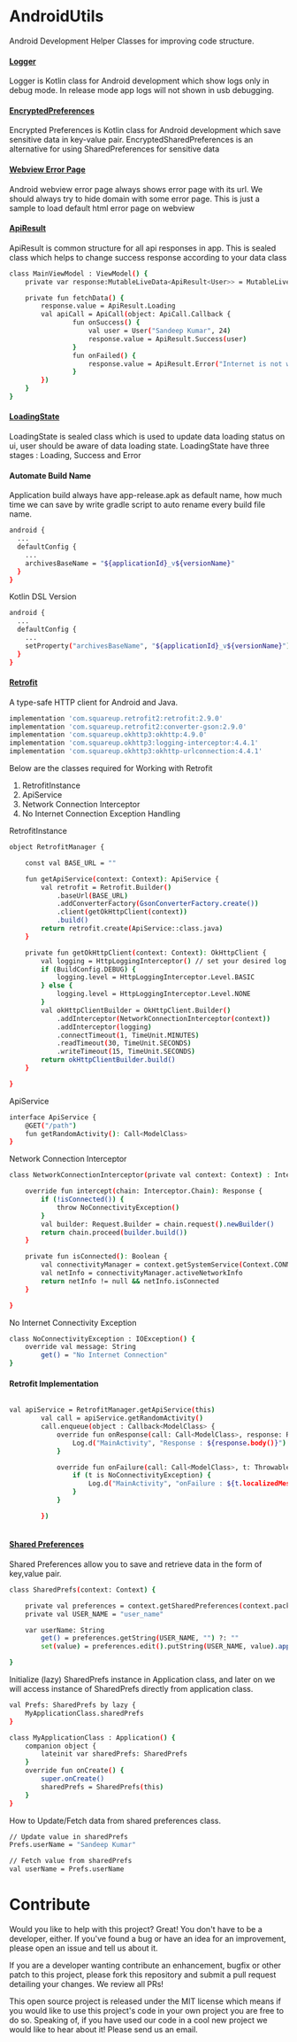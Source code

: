 # AndroidUtils
Android Development Helper Classes for improving code structure.

[<h4> Logger </h4>](https://github.com/sandeep9094/AndroidUtils/blob/master/Logger.kt)

Logger is Kotlin class for Android development which show logs only in debug mode.
In release mode app logs will not shown in usb debugging.

[<h4> EncryptedPreferences </h4>](https://github.com/sandeep9094/AndroidUtils/blob/master/EncryptedPreferences.kt)

Encrypted Preferences is Kotlin class for Android development which save sensitive data in key-value pair.
EncryptedSharedPreferences is an alternative for using SharedPreferences for sensitive data

[<h4> Webview Error Page </h4>](https://github.com/sandeep9094/AndroidUtils/blob/master/webview_error_page.html)

Android webview error page always shows error page with its url. We should always try to hide domain with some error page.
This is just a sample to load default html error page on webview

[<h4> ApiResult </h4>](https://github.com/sandeep9094/AndroidUtils/blob/master/ApiResult.kt)

ApiResult is common structure for all api responses in app. This is sealed class which helps to change success response
according to your data class
```sh
class MainViewModel : ViewModel() {
    private var response:MutableLiveData<ApiResult<User>> = MutableLiveData()

    private fun fetchData() {
        response.value = ApiResult.Loading
        val apiCall = ApiCall(object: ApiCall.Callback {
        		fun onSuccess() {
        			val user = User("Sandeep Kumar", 24)
					response.value = ApiResult.Success(user)
        		}
        		fun onFailed() {
        			response.value = ApiResult.Error("Internet is not working!")
        		}
        })
    }
}
```

[<h4> LoadingState </h4>](https://github.com/sandeep9094/AndroidUtils/blob/master/LoadingState.kt)

LoadingState is sealed class which is used to update data loading status on ui, user should be aware of data loading state.
LoadingState have three stages : Loading, Success and Error

<h4> Automate Build Name </h4>

Application build always have app-release.apk as default name, how much time we can save by write gradle script to auto rename every build file name.

```sh
android {
  ...
  defaultConfig {
    ...
    archivesBaseName = "${applicationId}_v${versionName}"
  }
}
```
Kotlin DSL Version
```sh
android {
  ...
  defaultConfig {
    ...
    setProperty("archivesBaseName", "${applicationId}_v${versionName}")
  }
}
```

[<h4> Retrofit </h4>](https://github.com/sandeep9094/AndroidUtils/tree/master/retrofit)

A type-safe HTTP client for Android and Java.
```sh
implementation 'com.squareup.retrofit2:retrofit:2.9.0'
implementation 'com.squareup.retrofit2:converter-gson:2.9.0'
implementation 'com.squareup.okhttp3:okhttp:4.9.0'
implementation 'com.squareup.okhttp3:logging-interceptor:4.4.1'
implementation 'com.squareup.okhttp3:okhttp-urlconnection:4.4.1'
```

Below are the classes required for Working with Retrofit
1. RetrofitInstance
2. ApiService
3. Network Connection Interceptor
4. No Internet Connection Exception Handling

RetrofitInstance

```sh
object RetrofitManager {

    const val BASE_URL = ""

    fun getApiService(context: Context): ApiService {
        val retrofit = Retrofit.Builder()
            .baseUrl(BASE_URL)
            .addConverterFactory(GsonConverterFactory.create())
            .client(getOkHttpClient(context))
            .build()
        return retrofit.create(ApiService::class.java)
    }

    private fun getOkHttpClient(context: Context): OkHttpClient {
        val logging = HttpLoggingInterceptor() // set your desired log level
        if (BuildConfig.DEBUG) {
            logging.level = HttpLoggingInterceptor.Level.BASIC
        } else {
            logging.level = HttpLoggingInterceptor.Level.NONE
        }
        val okHttpClientBuilder = OkHttpClient.Builder()
            .addInterceptor(NetworkConnectionInterceptor(context))
            .addInterceptor(logging)
            .connectTimeout(1, TimeUnit.MINUTES)
            .readTimeout(30, TimeUnit.SECONDS)
            .writeTimeout(15, TimeUnit.SECONDS)
        return okHttpClientBuilder.build()
    }

}
```
ApiService

```sh
interface ApiService {
    @GET("/path")
    fun getRandomActivity(): Call<ModelClass>
}
```
Network Connection Interceptor

```sh
class NetworkConnectionInterceptor(private val context: Context) : Interceptor {

    override fun intercept(chain: Interceptor.Chain): Response {
        if (!isConnected()) {
            throw NoConnectivityException()
        }
        val builder: Request.Builder = chain.request().newBuilder()
        return chain.proceed(builder.build())
    }

    private fun isConnected(): Boolean {
        val connectivityManager = context.getSystemService(Context.CONNECTIVITY_SERVICE) as ConnectivityManager
        val netInfo = connectivityManager.activeNetworkInfo
        return netInfo != null && netInfo.isConnected
    }

}
```
No Internet Connectivity Exception

```sh
class NoConnectivityException : IOException() {
    override val message: String
        get() = "No Internet Connection"
}
```

<h4> Retrofit Implementation </h4>

```sh

val apiService = RetrofitManager.getApiService(this)
        val call = apiService.getRandomActivity()
        call.enqueue(object : Callback<ModelClass> {
            override fun onResponse(call: Call<ModelClass>, response: Response<ModelClass>) {
                Log.d("MainActivity", "Response : ${response.body()}")
            }

            override fun onFailure(call: Call<ModelClass>, t: Throwable) {
                if (t is NoConnectivityException) {
                    Log.d("MainActivity", "onFailure : ${t.localizedMessage}")
                }
            }

        })
	
```
[<h4> Shared Preferences </h4>](https://github.com/sandeep9094/AndroidUtils/blob/master/SharedPrefs.kt)
 Shared Preferences allow you to save and retrieve data in the form of key,value pair.
 
```sh
class SharedPrefs(context: Context) {

    private val preferences = context.getSharedPreferences(context.packageName, Context.MODE_PRIVATE)
    private val USER_NAME = "user_name"

    var userName: String
        get() = preferences.getString(USER_NAME, "") ?: ""
        set(value) = preferences.edit().putString(USER_NAME, value).apply()

}
```

Initialize (lazy) SharedPrefs instance in Application class, and later on we will access instance of SharedPrefs directly from application class.
```sh
val Prefs: SharedPrefs by lazy {
    MyApplicationClass.sharedPrefs
}

class MyApplicationClass : Application() {
    companion object {
        lateinit var sharedPrefs: SharedPrefs
    }
    override fun onCreate() {
        super.onCreate()
        sharedPrefs = SharedPrefs(this)
    }
}
```
How to Update/Fetch data from shared preferences class.
```sh
// Update value in sharedPrefs
Prefs.userName = "Sandeep Kumar"

// Fetch value from sharedPrefs
val userName = Prefs.userName
```

# Contribute

Would you like to help with this project? Great! You don't have to be a developer, either. If you've found a bug or have an idea for an improvement, please open an issue and tell us about it.

If you are a developer wanting contribute an enhancement, bugfix or other patch to this project, please fork this repository and submit a pull request detailing your changes. We review all PRs!

This open source project is released under the MIT license which means if you would like to use this project's code in your own project you are free to do so. Speaking of, if you have used our code in a cool new project we would like to hear about it! Please send us an email.

